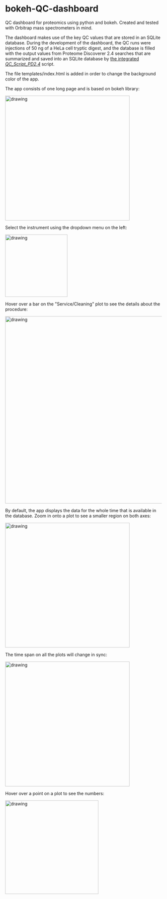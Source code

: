 # bokeh-QC-dashboard
QC dashboard for proteomics using python and bokeh. Created and tested with Orbitrap mass spectrometers in mind.

The dashboard makes use of the key QC values that are stored in an SQLite database. During the development of the dashboard, the QC runs were injections of 50 ng of a HeLa cell tryptic digest, and the database is filled with the output values from Proteome Discoverer 2.4 searches that are summarized and saved into an SQLite database by [the integrated *QC_Script_PD2.4*](https://github.com/dev-ev/qc-script-PD24) script.

The file templates/index.html is added in order to change the background color of the app.

The app consists of one long page and is based on bokeh library:

<img src="https://github.com/dev-ev/bokehQCDashboard/blob/main/screenshots/bokehQC_screenshot_1.PNG" alt="drawing" width="400"/>

Select the instrument using the dropdown menu on the left:

<img src="https://github.com/dev-ev/bokehQCDashboard/blob/main/screenshots/bokehQC_screenshot_2.PNG" alt="drawing" width="200"/>


Hover over a bar on the "Service/Cleaning" plot to see the details about the procedure:

<img src="https://github.com/dev-ev/bokehQCDashboard/blob/main/screenshots/bokehQC_screenshot_3.PNG" alt="drawing" width="600"/>

By default, the app displays the data for the whole time that is available in the database. Zoom in onto a plot to see a smaller region on both axes:

<img src="https://github.com/dev-ev/bokehQCDashboard/blob/main/screenshots/bokehQC_screenshot_4.PNG" alt="drawing" width="400"/>

The time span on all the plots will change in sync:

<img src="https://github.com/dev-ev/bokehQCDashboard/blob/main/screenshots/bokehQC_screenshot_5.PNG" alt="drawing" width="400"/>

Hover over a point on a plot to see the numbers:

<img src="https://github.com/dev-ev/bokehQCDashboard/blob/main/screenshots/bokehQC_screenshot_6.PNG" alt="drawing" width="300"/>


